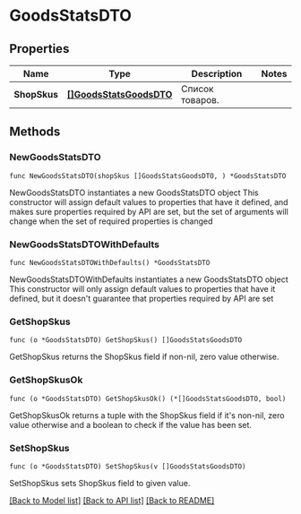 # GoodsStatsDTO

## Properties

Name | Type | Description | Notes
------------ | ------------- | ------------- | -------------
**ShopSkus** | [**[]GoodsStatsGoodsDTO**](GoodsStatsGoodsDTO.md) | Список товаров. | 

## Methods

### NewGoodsStatsDTO

`func NewGoodsStatsDTO(shopSkus []GoodsStatsGoodsDTO, ) *GoodsStatsDTO`

NewGoodsStatsDTO instantiates a new GoodsStatsDTO object
This constructor will assign default values to properties that have it defined,
and makes sure properties required by API are set, but the set of arguments
will change when the set of required properties is changed

### NewGoodsStatsDTOWithDefaults

`func NewGoodsStatsDTOWithDefaults() *GoodsStatsDTO`

NewGoodsStatsDTOWithDefaults instantiates a new GoodsStatsDTO object
This constructor will only assign default values to properties that have it defined,
but it doesn't guarantee that properties required by API are set

### GetShopSkus

`func (o *GoodsStatsDTO) GetShopSkus() []GoodsStatsGoodsDTO`

GetShopSkus returns the ShopSkus field if non-nil, zero value otherwise.

### GetShopSkusOk

`func (o *GoodsStatsDTO) GetShopSkusOk() (*[]GoodsStatsGoodsDTO, bool)`

GetShopSkusOk returns a tuple with the ShopSkus field if it's non-nil, zero value otherwise
and a boolean to check if the value has been set.

### SetShopSkus

`func (o *GoodsStatsDTO) SetShopSkus(v []GoodsStatsGoodsDTO)`

SetShopSkus sets ShopSkus field to given value.



[[Back to Model list]](../README.md#documentation-for-models) [[Back to API list]](../README.md#documentation-for-api-endpoints) [[Back to README]](../README.md)


